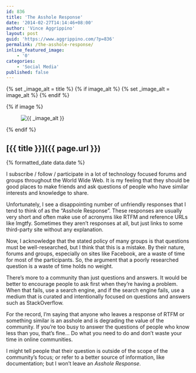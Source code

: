 ```yaml
---
id: 836
title: 'The Asshole Response'
date: '2014-02-27T14:14:46+08:00'
author: 'Vince Aggrippino'
layout: post
guid: 'https://www.aggrippino.com/?p=836'
permalink: /the-asshole-response/
inline_featured_image:
    - '0'
categories:
    - 'Social Media'
published: false
---
```


{% set _image_alt = title %}
{% if image_alt %}
    {% set _image_alt = image_alt %}
{% endif %}

{% if image %}
    <figure class="post__image">
        <img src="{{ image }}" alt="{{ _image_alt }}">
    </figure>
{% endif %}

## [{{ title }}]({{ page.url }})

<p class="post__date">{% formatted_date data.date %}</p>


I subscribe / follow / participate in a lot of technology focused forums and groups throughout the World Wide Web. It is my feeling that they should be good places to make friends and ask questions of people who have similar interests and knowledge to share.

Unfortunately, I see a disappointing number of unfriendly responses that I tend to think of as the “Asshole Response”. These responses are usually very short and often make use of acronyms like RTFM and reference URLs like lmgtfy. Sometimes they aren’t responses at all, but just links to some third-party site without any explanation.

Now, I acknowledge that the stated policy of many groups is that questions must be well-researched, but I think that this is a mistake. By their nature, forums and groups, especially on sites like Facebook, are a waste of time for most of the participants. So, the argument that a poorly researched question is a waste of time holds no weight.

There’s more to a community than just questions and answers. It would be better to encourage people to ask first when they’re having a problem. When that fails, use a search engine, and if the search engine fails, use a medium that is curated and intentionally focused on questions and answers such as StackOverflow.

For the record, I’m saying that anyone who leaves a response of RTFM or something similar is an asshole and is degrading the value of the community. If you’re too busy to answer the questions of people who know less than you, that’s fine… Do what you need to do and don’t waste your time in online communities.

I might tell people that their question is outside of the scope of the community’s focus; or refer to a better source of information, like documentation; but I won’t leave an *Asshole Response*.